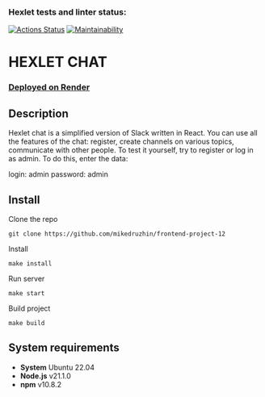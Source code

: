 ### Hexlet tests and linter status:
[![Actions Status](https://github.com/mikedruzhin/frontend-project-12/actions/workflows/hexlet-check.yml/badge.svg)](https://github.com/mikedruzhin/frontend-project-12/actions)
[![Maintainability](https://api.codeclimate.com/v1/badges/66e56045437cc42b4b18/maintainability)](https://codeclimate.com/github/mikedruzhin/frontend-project-12/maintainability)

# HEXLET CHAT

### [Deployed on Render](https://chat-slack-xxn8.onrender.com/)

## Description

Hexlet chat is a simplified version of Slack written in React. You can use all the features of the chat: register, create channels on various topics, communicate with other people.
To test it yourself, try to register or log in as admin. To do this, enter the data:

login: admin 
password: admin

## Install

Clone the repo

```
git clone https://github.com/mikedruzhin/frontend-project-12
```

Install

```
make install
```

Run server

```
make start
```

Build project

```
make build
```

## System requirements
* **System** Ubuntu 22.04 
* **Node.js** v21.1.0
* **npm** v10.8.2